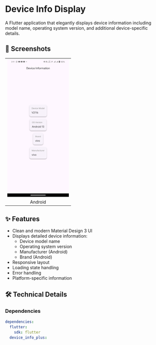 # Device Info Display

A Flutter application that elegantly displays device information including model name, operating system version, and additional device-specific details.

## 📱 Screenshots

<table>
  <tr>
    <td><img src="android_screenshot.png" width="200"></td>
  </tr>
  <tr>
    <td align="center">Android</td>
  </tr>
</table>

## ✨ Features

- Clean and modern Material Design 3 UI
- Displays detailed device information:
    - Device model name
    - Operating system version
    - Manufacturer (Android)
    - Brand (Android)
- Responsive layout
- Loading state handling
- Error handling
- Platform-specific information

## 🛠 Technical Details

### Dependencies

```yaml
dependencies:
  flutter:
    sdk: flutter
  device_info_plus: